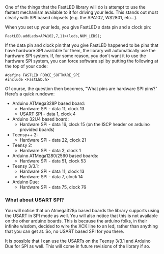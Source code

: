 One of the things that the FastLED library will do is attempt to use the fastest mechanism available to it for driving your leds.  This stands out most clearly with SPI based chipsets (e.g. the APA102, WS2801, etc...).

When you set up your leds, you give FastLED a data pin and a clock pin:

```
FastLED.addLeds<APA102,7,11>(leds,NUM_LEDS);
```

If the data pin and clock pin that you give FastLED happened to be pins that have hardware SPI available for them, the library will automatically use the hardware SPI system.  If, for some reason, you don't want it to use the hardware SPI system, you can force software spi by putting the following at the top of your code:

```
#define FASTLED_FORCE_SOFTWARE_SPI
#include <FastLED.h>
```

Of course, the question then becomes, "What pins are hardware SPI pins?"  Here's a quick rundown:

* Arduino ATMega328P based board:
  * Hardware SPI - data 11, clock 13
  * USART SPI - data 1, clock 4
* Arduino 32U4 based board:
  * Hardware SPI - data 16, clock 15 (on the ISCP header on arduino provided boards)
* Teensy++ 2:
  * Hardware SPI - data 22, clock 21
* Teensy 2:
  * Hardware SPI - data 2, clock 1
* Arduino ATMega1280/2560 based boards:
  * Hardware SPI - data 51, clock 53 
* Teensy 3/3.1:
  * Hardware SPI - data 11, clock 13
  * Hardware SPI - data 7, clock 14
* Arduino Due:
  * Hardware SPI - data 75, clock 76

### What about USART SPI? ###

You will notice that on Atmega328p based boards the library supports using the USART in SPI mode as well.  You will also notice that this is not available on the other arduino boards.  This is because the arduino folks, in their infinite wisdom, decided to wire the XCK line to an led, rather than anything that you can get at.  So, no USART based SPI for you there.

It is possible that I can use the USARTs on the Teensy 3/3.1 and Arduino Due for SPI as well.  This will come in future revisions of the library if so.